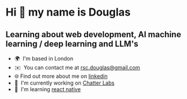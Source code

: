 



Hi 👋 my name is Douglas
===============================================================================================================================

Learning about web development, AI machine learning / deep learning and LLM's
---
* 🌍  I'm based in London
* ✉️  You can contact me at [rsc.douglas@gmail.com](mailto:rsc.douglas@gmail.com)
* 🌐  Find out more about me on [linkedin](https://www.linkedin.com/in/douglas-caron/)
* 🚀  I'm currently working on [Chatter Labs](https://chatter-labs.com)
* 🧠  I'm learning [react native](https://reactnative.dev)


            
